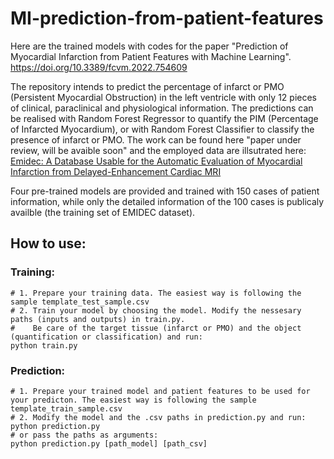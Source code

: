 # MI-prediction-from-patient-features
Here are the trained models with codes for the paper "Prediction of Myocardial Infarction from Patient Features with Machine Learning". https://doi.org/10.3389/fcvm.2022.754609

The repository intends to predict the percentage of infarct or PMO (Persistent Myocardial Obstruction) in the left ventricle with only 12 pieces of clinical, paraclinical and physiological information.
The predictions can be realised with Random Forest Regressor to quantify the PIM (Percentage of Infarcted Myocardium), or with Random Forest Classifier to classify the presence of infarct or PMO.
The work can be found here "paper under review, will be avaible soon" and the employed data are illsutrated here: [Emidec: A Database Usable for the Automatic Evaluation of Myocardial Infarction from Delayed-Enhancement Cardiac MRI](https://www.mdpi.com/2306-5729/5/4/89) 

Four pre-trained models are provided and trained with 150 cases of patient information, while only the detailed information of the 100 cases is publicaly availble (the training set of EMIDEC dataset).

## How to use:

### Training:
```
# 1. Prepare your training data. The easiest way is following the sample template_test_sample.csv
# 2. Train your model by choosing the model. Modify the nessesary paths (inputs and outputs) in train.py. 
#    Be care of the target tissue (infarct or PMO) and the object (quantification or classification) and run:
python train.py
```
### Prediction:
```
# 1. Prepare your trained model and patient features to be used for your predicton. The easiest way is following the sample template_train_sample.csv
# 2. Modify the model and the .csv paths in prediction.py and run:
python prediction.py
# or pass the paths as arguments:
python prediction.py [path_model] [path_csv]
```

